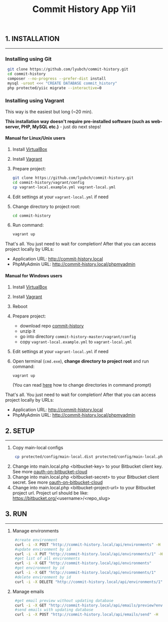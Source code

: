 <p align="center">
    <h1 align="center">Commit History App Yii1</h1>
    <br>
</p>

## 1. INSTALLATION
-------------------

### Installing using Git

   ```bash
    git clone https://github.com/lyubch/commit-history.git
    cd commit-history
    composer --no-progress --prefer-dist install
    mysql -uroot <<< "CREATE DATABASE commit_history"
    php protected/yiic migrate --interactive=0
   ```

### Installing using Vagrant

This way is the easiest but long (~20 min).

**This installation way doesn't require pre-installed software (such as web-server, PHP, MySQL etc.)** - just do next steps!

#### Manual for Linux/Unix users

1. Install [VirtualBox](https://www.virtualbox.org/wiki/Downloads)
2. Install [Vagrant](https://www.vagrantup.com/downloads.html)
3. Prepare project:
   
   ```bash
   git clone https://github.com/lyubch/commit-history.git
   cd commit-history/vagrant/config
   cp vagrant-local.example.yml vagrant-local.yml
   ```
   
4. Edit settings at your `vagrant-local.yml` if need
5. Change directory to project root:

   ```bash
   cd commit-history
   ```

5. Run command:

   ```bash
   vagrant up
   ```
   
That's all. You just need to wait for completion! After that you can access project locally by URLs:
* Application URL: http://commit-history.local
* PhpMyAdmin URL: http://commit-history.local/phpmyadmin
   
#### Manual for Windows users

1. Install [VirtualBox](https://www.virtualbox.org/wiki/Downloads)
2. Install [Vagrant](https://www.vagrantup.com/downloads.html)
3. Reboot
4. Prepare project:
   * download repo [commit-history](https://github.com/lyubch/commit-history/archive/master.zip)
   * unzip it
   * go into directory `commit-history-master/vagrant/config`
   * copy `vagrant-local.example.yml` to `vagrant-local.yml`

5. Edit settings at your `vagrant-local.yml` if need

6. Open terminal (`cmd.exe`), **change directory to project root** and run command:

   ```bash
   vagrant up
   ```
   
   (You can read [here](http://www.wikihow.com/Change-Directories-in-Command-Prompt) how to change directories in command prompt) 

That's all. You just need to wait for completion! After that you can access project locally by URLs:
* Application URL: http://commit-history.local
* PhpMyAdmin URL: http://commit-history.local/phpmyadmin

## 2. SETUP
------------

1. Copy main-local configs
   ```bash
    cp protected/config/main-local.dist protected/config/main-local.php
   ```
2. Change into main.local.php \<bitbucket-key\> to your Bitbucket client key. See more [oauth-on-bitbucket-cloud](https://confluence.atlassian.com/bitbucket/oauth-on-bitbucket-cloud-238027431.html)
3. Change into main.local.php \<bitbucket-secret\> to your Bitbucket client secret. See more [oauth-on-bitbucket-cloud](https://confluence.atlassian.com/bitbucket/oauth-on-bitbucket-cloud-238027431.html)
4. Change into main.local.php \<bitbucket-project-url\> to your Bitbucket project url.
Project url should be like: https://bitbucket.org/<username\>/\<repo_slug\>

## 3. RUN
------------
1. Manage environments
   ```bash
    #create environment
    curl -i -X POST "http://commit-history.local/api/environments" -H  "accept: application/json" -H  "content-type: application/json" -d "{\"name\": \"production\", \"server_url\": \"http://my-server-url.com\", \"emails\": [\"my-email-1@gmail.com\", \"my-email-2@gmail.com\"]}"
    #update environment by id
    curl -i -X PUT "http://commit-history.local/api/environments/1" -H  "accept: application/json" -H  "content-type: application/json" -d "{\"name\": \"prod\"}"
    #get list of all environments
    curl -i -X GET "http://commit-history.local/api/environments"
    #get environment by id
    curl -i -X GET "http://commit-history.local/api/environments/1"
    #delete environment by id
    curl -i -X DELETE "http://commit-history.local/api/environments/1"
   ```
2. Manage emails
   ```bash
    #get email preview without updating database
    curl -i -X GET "http://commit-history.local/api/emails/preview?env=prod&branch=master"
    #send emails with updating database
    curl -i -X POST "http://commit-history.local/api/emails/send" -H  "accept: application/json" -H  "content-type: application/json" -d "{\"env\": \"prod\", \"branch\": \"master\"}"
   ```
